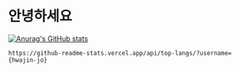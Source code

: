 # 안녕하세요 

[![Anurag's GitHub stats](https://github-readme-stats.vercel.app/api?username=hwajin-jo)](https://github.com/anuraghazra/github-readme-stats)

	https://github-readme-stats.vercel.app/api/top-langs/?username={hwajin-jo}
